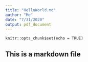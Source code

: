 ```yaml
---
title: "HelloWorld.md"
author: "Me"
date: "7/31/2020"
output: pdf_document
---
```


```{r setup, include=FALSE}
knitr::opts_chunk$set(echo = TRUE)
```

## This is a markdown file


